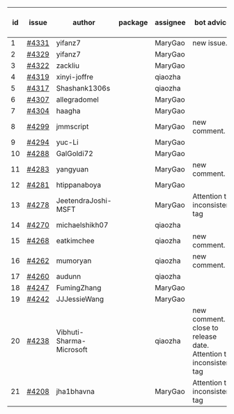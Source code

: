 | id | issue | author | package | assignee | bot advice | created date of issue | target release date | date from target |
| ------ | ------ | ------ | ------ | ------ | ------ | ------ | ------ | :-----: |
| 1 | [#4331](https://github.com/Azure/sdk-release-request/issues/4331) | yifanz7 |  | MaryGao | new issue. | 07-11 | 07-28 |  |
| 2 | [#4329](https://github.com/Azure/sdk-release-request/issues/4329) | yifanz7 |  | MaryGao |  | 07-11 | 07-28 |  |
| 3 | [#4322](https://github.com/Azure/sdk-release-request/issues/4322) | zackliu |  | MaryGao |  | 07-10 | 07-28 |  |
| 4 | [#4319](https://github.com/Azure/sdk-release-request/issues/4319) | xinyi-joffre |  | qiaozha |  | 07-07 | 07-28 |  |
| 5 | [#4317](https://github.com/Azure/sdk-release-request/issues/4317) | Shashank1306s |  | qiaozha |  | 07-03 | 07-28 |  |
| 6 | [#4307](https://github.com/Azure/sdk-release-request/issues/4307) | allegradomel |  | MaryGao |  | 06-29 | 07-28 |  |
| 7 | [#4304](https://github.com/Azure/sdk-release-request/issues/4304) | haagha |  | MaryGao |  | 06-29 | 07-28 |  |
| 8 | [#4299](https://github.com/Azure/sdk-release-request/issues/4299) | jmmscript |  | MaryGao | new comment. | 06-28 | 07-28 |  |
| 9 | [#4294](https://github.com/Azure/sdk-release-request/issues/4294) | yuc-Li |  | MaryGao |  | 06-28 | 07-28 |  |
| 10 | [#4288](https://github.com/Azure/sdk-release-request/issues/4288) | GalGoldi72 |  | MaryGao |  | 06-27 | 07-28 |  |
| 11 | [#4283](https://github.com/Azure/sdk-release-request/issues/4283) | yangyuan |  | MaryGao | new comment. | 06-27 | 07-28 |  |
| 12 | [#4281](https://github.com/Azure/sdk-release-request/issues/4281) | htippanaboya |  | MaryGao |  | 06-26 | 07-28 |  |
| 13 | [#4278](https://github.com/Azure/sdk-release-request/issues/4278) | JeetendraJoshi-MSFT |  | MaryGao | Attention to inconsistent tag | 06-26 | 07-28 |  |
| 14 | [#4270](https://github.com/Azure/sdk-release-request/issues/4270) | michaelshikh07 |  | qiaozha |  | 06-25 | 07-28 |  |
| 15 | [#4268](https://github.com/Azure/sdk-release-request/issues/4268) | eatkimchee |  | qiaozha | new comment. | 06-23 | 07-28 |  |
| 16 | [#4262](https://github.com/Azure/sdk-release-request/issues/4262) | mumoryan |  | qiaozha | new comment. | 06-21 | 07-28 |  |
| 17 | [#4260](https://github.com/Azure/sdk-release-request/issues/4260) | audunn |  | qiaozha |  | 06-21 | 07-28 |  |
| 18 | [#4247](https://github.com/Azure/sdk-release-request/issues/4247) | FumingZhang |  | MaryGao |  | 06-14 | 07-28 |  |
| 19 | [#4242](https://github.com/Azure/sdk-release-request/issues/4242) | JJJessieWang |  | MaryGao |  | 06-13 | 07-28 |  |
| 20 | [#4238](https://github.com/Azure/sdk-release-request/issues/4238) | Vibhuti-Sharma-Microsoft |  | qiaozha | new comment. close to release date.  Attention to inconsistent tag | 06-09 | 07-14 | 1 |
| 21 | [#4208](https://github.com/Azure/sdk-release-request/issues/4208) | jha1bhavna |  | MaryGao | Attention to inconsistent tag | 05-29 | 06-23 |  |

